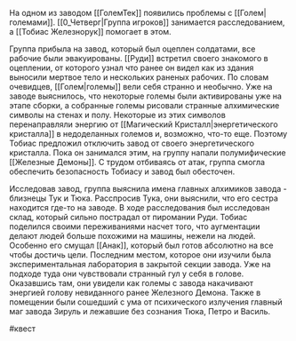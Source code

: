 На одном из заводом [[ГолемТек]] появились проблемы с [[Голем|големами]]. 
[[0_Четверг|Группа игроков]] занимается расследованием, а [[Тобиас Железнорук]] помогает в этом.

Группа прибыла на завод, который был оцеплен солдатами, все рабочие были эвакуированы. [[Руди]] встретил своего знакомого в оцеплении, от которого узнал что ранее он видел как из здания выносили мертвое тело и нескольких раненых рабочих. 
По словам очевидцев, [[Голем|големы]] вели себя странно и необычно. 
Уже на заводе выяснилось, что некоторые големы были активированы уже на этапе сборки, а собранные големы рисовали странные алхимические символы на стенах и полу. 
Некоторые из этих символов перенаправляли энергию от [[Магический Кристалл|энергетического кристалла]] в недоделанных големов и, возможно, что-то еще. Поэтому Тобиас предложил отключить завод от своего энергетического кристалла. Пока он занимался этим, на группу напали полумифические [[Железные Демоны]]. С трудом отбиваясь от атак, группа смогла обеспечить безопасность Тобиасу и завод был обесточен.

Исследовав завод, группа выяснила имена главных алхимиков завода - близнецы Тук и Тюка. 
Расспросив Тука, они выяснили, что его сестра находится где-то на заводе. В ходе расследования был исследован склад, который сильно пострадал от пиромании Руди.
Тобиас поделился своими переживаниями насчет того, что аугментации делают людей больше похожими на машины, нежели на людей. Особенно его смущал [[Анак]], который был готов абсолютно на все чтобы достичь цели. 
Последним местом, которое они изучили была экспериментальная лаборатория в закрытой секции завода.  Уже на подходе туда они чувствовали странный гул у себя в голове. Оказавшись там, они увидели как големы с завода накачивают энергией голову невиданного ранее Железного Демона. Также в помещении были сошедший с ума от психического излучения главный маг завода Зируль и лежавшие без сознания Тюка, Петро и Василь. 


#квест 
